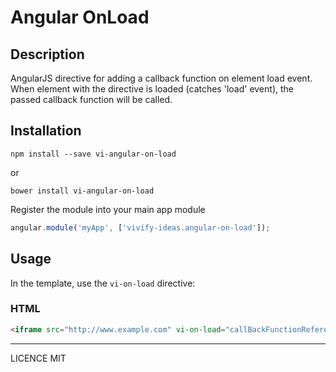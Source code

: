 # Angular OnLoad

## Description

AngularJS directive for adding a callback function on element load event. When element with the directive is loaded (catches 'load' event), the passed callback function will be called.

## Installation

```
npm install --save vi-angular-on-load
```

or

```
bower install vi-angular-on-load
```

Register the module into your main app module

```javascript
angular.module('myApp', ['vivify-ideas.angular-on-load']);
```

## Usage

In the template, use the `vi-on-load` directive:

### HTML

```html
<iframe src="http://www.example.com" vi-on-load="callBackFunctionReference"></iframe>
```

---

LICENCE MIT
